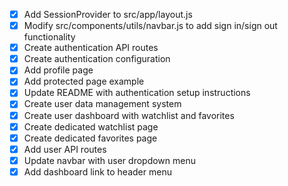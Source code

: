 - [x] Add SessionProvider to src/app/layout.js
- [x] Modify src/components/utils/navbar.js to add sign in/sign out functionality
- [x] Create authentication API routes
- [x] Create authentication configuration
- [x] Add profile page
- [x] Add protected page example
- [x] Update README with authentication setup instructions
- [x] Create user data management system
- [x] Create user dashboard with watchlist and favorites
- [x] Create dedicated watchlist page
- [x] Create dedicated favorites page
- [x] Add user API routes
- [x] Update navbar with user dropdown menu
- [x] Add dashboard link to header menu